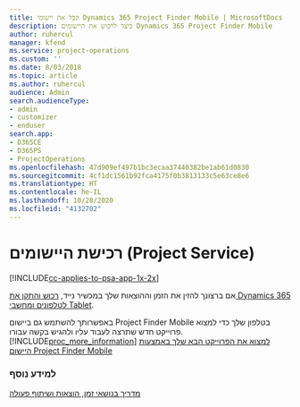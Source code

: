 ```yaml
---
title: קבל את יישומי Dynamics 365 Project Finder Mobile | MicrosoftDocs
description: כיצד לרכוש את היישומים Dynamics 365 Project Finder Mobile
author: ruhercul
manager: kfend
ms.service: project-operations
ms.custom: ''
ms.date: 8/03/2018
ms.topic: article
ms.author: ruhercul
audience: Admin
search.audienceType:
- admin
- customizer
- enduser
search.app:
- D365CE
- D365PS
- ProjectOperations
ms.openlocfilehash: 47d909ef497b1bc3ecaa37440382be1ab61d0830
ms.sourcegitcommit: 4cf1dc1561b92fca4175f0b3813133c5e63ce8e6
ms.translationtype: HT
ms.contentlocale: he-IL
ms.lasthandoff: 10/28/2020
ms.locfileid: "4132702"
---
```

# <a name="get-the-apps-project-service"></a>רכישת היישומים (Project Service)

[!INCLUDE[cc-applies-to-psa-app-1x-2x](../includes/cc-applies-to-psa-app-1x-2x.md)]

אם ברצונך להזין את הזמן וההוצאות שלך במכשיר נייד, [רכוש והתקן את Dynamics 365 לטלפונים ומחשבי Tablet](https://docs.microsoft.com/dynamics365/mobile-app/dynamics-365-phones-tablets-users-guide).  
  
 באפשרותך להשתמש גם ביישום Project Finder Mobile בטלפון שלך כדי למצוא פרוייקט חדש שתרצה לעבוד עליו ולהגיש בקשה עבורו. [!INCLUDE[proc_more_information](../includes/proc-more-information.md)] [למצוא את הפרוייקט הבא שלך באמצעות היישום Project Finder Mobile](../psa/find-next-project-finder-mobile-app.md) 
  
### <a name="see-also"></a>למידע נוסף  
 [‏‫מדריך בנושאי זמן, הוצאות ושיתוף פעולה](../psa/time-expense-collaboration-guide.md)
